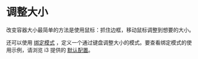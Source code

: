# 调整大小

改变容器大小最简单的方法是使用鼠标：抓住边框，移动鼠标调整到想要的大小。

还可以使用 [绑定模式](https://zjuyk.site/i3wm-userguide-zh/%E9%85%8D%E7%BD%AEi3/%E7%BB%91%E5%AE%9A%E6%A8%A1%E5%BC%8F.html) ，定义一个通过键盘调整大小的模式。要查看绑定模式的使用示例，请浏览 i3 提供的 [默认配置](https://github.com/i3/i3/blob/next/etc/config.keycodes)。